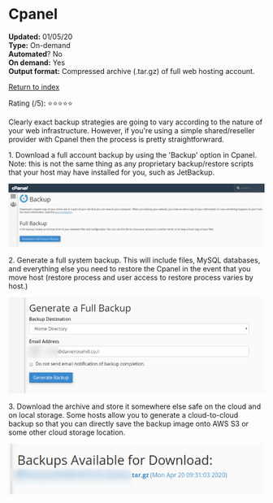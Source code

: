 # Cpanel

**Updated:** 01/05/20 <br/>
**Type:** On-demand <br/>
**Automated**? No <br/>
**On demand:** Yes <br/>
**Output format:** Compressed archive (.tar.gz) of full web hosting account.

[Return to index](https://github.com/danielrosehilljlm/CloudBackupApproaches)

Rating (/5): ⭐⭐⭐⭐⭐

<p>Clearly exact backup strategies are going to vary according to the nature of your web infrastructure. However, if you're using a simple shared/reseller provider with Cpanel then the process is pretty straightforwrard.</p>

<p>1. Download a full account backup by using the 'Backup' option in Cpanel. Note: this is not the same thing as any proprietary backup/restore scripts that your host may have installed for you, such as JetBackup.

![backup](/images/cpanel_1.png)

<p>2. Generate a full system backup. This will include files, MySQL databases, and everything else you need to restore the Cpanel in the event that you move host (restore process and user access to restore process varies by host.)

![backup](/images/cpanel2.png)

<p>3. Download the archive and store it somewhere else safe on the cloud and on local storage. Some hosts allow you to generate a cloud-to-cloud backup so that you can directly save the backup image onto AWS S3 or some other cloud storage location. 

![backup](/images/cpanel3.png)
